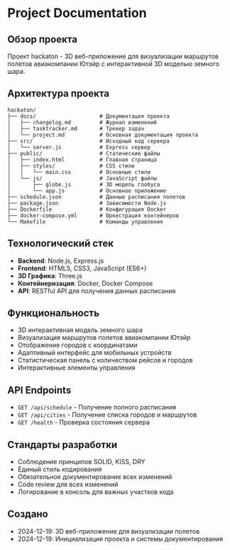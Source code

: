 # Project Documentation

## Обзор проекта
Проект hackaton - 3D веб-приложение для визуализации маршрутов полетов авиакомпании Ютэйр с интерактивной 3D моделью земного шара.

## Архитектура проекта
```
hackaton/
├── docs/                    # Документация проекта
│   ├── changelog.md         # Журнал изменений
│   ├── tasktracker.md       # Трекер задач
│   └── project.md           # Основная документация проекта
├── src/                     # Исходный код сервера
│   └── server.js            # Express сервер
├── public/                  # Статические файлы
│   ├── index.html           # Главная страница
│   ├── styles/              # CSS стили
│   │   └── main.css         # Основные стили
│   └── js/                  # JavaScript файлы
│       ├── globe.js         # 3D модель глобуса
│       └── app.js           # Основное приложение
├── schedule.json            # Данные расписания полетов
├── package.json             # Зависимости Node.js
├── Dockerfile               # Конфигурация Docker
├── docker-compose.yml       # Оркестрация контейнеров
└── Makefile                 # Команды управления
```

## Технологический стек
- **Backend**: Node.js, Express.js
- **Frontend**: HTML5, CSS3, JavaScript (ES6+)
- **3D Графика**: Three.js
- **Контейнеризация**: Docker, Docker Compose
- **API**: RESTful API для получения данных расписания

## Функциональность
- 3D интерактивная модель земного шара
- Визуализация маршрутов полетов авиакомпании Ютэйр
- Отображение городов с координатами
- Адаптивный интерфейс для мобильных устройств
- Статистическая панель с количеством рейсов и городов
- Интерактивные элементы управления

## API Endpoints
- `GET /api/schedule` - Получение полного расписания
- `GET /api/cities` - Получение списка городов и маршрутов
- `GET /health` - Проверка состояния сервера

## Стандарты разработки
- Соблюдение принципов SOLID, KISS, DRY
- Единый стиль кодирования
- Обязательное документирование всех изменений
- Code review для всех изменений
- Логирование в консоль для важных участков кода

## Создано
- 2024-12-19: 3D веб-приложение для визуализации полетов
- 2024-12-19: Инициализация проекта и системы документирования





